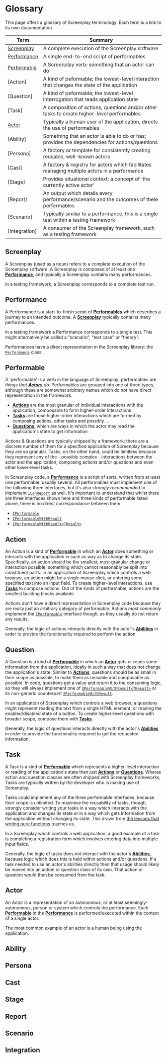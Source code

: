 # Glossary

This page offers a glossary of Screenplay terminology.
Each term is a link to its own documentation.

| Term          | Summary                                                                                       |
| ----          | -------                                                                                       |
| [Screenplay]  | A complete execution of the Screenplay software                                               |
| [Performance] | A single end-to-end script of performables                                                    |
| [Performable] | A Screenplay verb; something that an actor can do                                             |
| [Action]      | A kind of peformable; the lowest-level interaction that changes the state of the application  |
| [Question]    | A kind of peformable; the lowest-level interrogation that reads application state             |
| [Task]        | A composition of actions, questions and/or other tasks to create higher-level performables    |
| [Actor]       | Typically a human user of the application, directs the use of performables                    |
| [Ability]     | Something that an actor is able to do or has; provides the dependencies for actions/questions |
| [Persona]     | A factory or template for consistently creating reusable, well-known actors                   |
| [Cast]        | A factory & registry for actors which facilitates managing multiple actors in a performance   |
| [Stage]       | Provides situational context; a concept of 'the currently active actor'                       |
| [Report]      | An output which details every performance/scenario and the outcomes of theie performables     |
| [Scenario]    | Typically similar to a performance, this is a single test within a testing framework          |
| [Integration] | A consumer of the Screenplay framework, such as a testing framework                           |

## Screenplay

A Screenplay (used as a noun) refers to a complete execution of the Screenplay software.
A Screenplay is composed of at least one **[Performance]**, and typically a Screenplay contains many performances. 

In a testing framework, a Screenplay corresponds to a complete test run.

[Performance]: Glossary.md#Performance

## Performance

A Performance is a start-to-finish script of **[Performables]** which describes a journey to an intended outcome.
A **[Screenplay]** typically contains many performances.

In a testing framework a Performance corresponds to a single test.
This might alternatively be called a "scenario", "test case" or "theory".

Performances have a direct representation in the Screenplay library: the [`Performance`] class.

[Performables]: Glossary.md#Performable
[Screenplay]: Glossary.md#Screenplay
[`Performance`]: xref:TODO

## Performable

A 'performable' is a verb in the language of Screenplay; performables are _things that **[Actors]** do_.
Performables are grouped into one of three types, although these are somewhat arbitrary names which do not have direct representation in the framework.

* **[Actions]** are the most granular of individual interactions with the application, composable to form higher-order interactions
* **[Tasks]** are those higher-order interactions which are formed by composing actions, other tasks and possibly ...
* **[Questions]**, which are ways in which the actor may read the application's state to get information

Actions & Questions are typically shipped by a framework; there are a discrete number of them for a specified application of Screenplay because they are so granular.
Tasks, on the other hand, could be limitless because they represent any of the - possibly complex - interactions between the actor and the application, composing actions and/or questions and even other lower-level tasks.

In Screenplay code, a **[Performance]** is a script of sorts, written from at least one performable, usually several.
All performables must implement one of the following three interfaces, but it's also _strongly recommended_ to implement [`ICanReport`] as well.
It's important to understand that whilst there are three interfaces shown here and three kinds of performable listed above, there is no direct correspondance between them.

* [`IPerformable`]
* [`IPerformableWithResult`]
* [`IPerformableWithResult<TResult>`]

[Actors]: Glossary.md#Actor
[Actions]: Glossary.md#Action
[Tasks]: Glossary.md#Task
[Questions]: Glossary.md#Question
[`IPerformable`]: xref:TODO
[`IPerformableWithResult`]: xref:TODO
[`IPerformableWithResult<TResult>`]: xref:TODO
[`ICanReport`]: xref:TODO

## Action

An Action is a kind of **[Performable]** in which an **[Actor]** does something or interacts with the application in such as way as to change its state.
Specifically, an action should be the smallest, most granular change or interaction possible; something which cannot reasonably be split into constituent parts.
In an application of Screenplay which controls a web browser, an action might be a single mouse click, or entering some specified text into an input field.
To create higher-level interactions, use **[Tasks]** to compose actions.
Out of the kinds of performable, actions are the smallest building blocks available.

Actions don't have a direct representation in Screenplay code because they are really just an arbitrary category of performable.
Actions _most commonly_ implement the [`IPerformable`] interface though, as they usually do not return any results.

Generally, the logic of actions interacts directly with the actor's **[Abilities]** in order to provide the functionality required to perform the action.

[Performable]: Glossary.md#Performable
[Actor]: Glossary.md#Actor
[Abilities]: Glossary.md#Ability

## Question

A Question is a kind of **[Performable]** in which an **[Actor]** gets or reads some information from the application, ideally in such a way that does not change the application's state.
Similar to **[Actions]**, questions should be as small in their scope as possible, to make them as reusable and composable as possible.
In code, questions get a value and return it to the consuming logic, so they will always implement one of [`IPerformableWithResult<TResult>`] or its non-generic counterpart [`IPerformableWithResult`].

In an application of Screenplay which controls a web browser, a questions might represent reading the text from a single HTML element, or reading the enabled/disabled state of a button.
To create higher-level questions with broader scope, compose them with **[Tasks]**.

Generally, the logic of questions interacts directly with the actor's **[Abilities]** in order to provide the functionality required to get the requested information.

## Task

A Task is a kind of **[Performable]** which represents a higher-level interaction or reading of the application's state than just **[Actions]** or **[Questions]**.
Wheras action and question classes are often shipped with Screenplay frameworks, Tasks are typically written by the developer who is making use of Screenplay.

Tasks could implement any of the three performable interfaces, because their scope is unlimited.
To maximise the reusability of tasks, though, strongly consider writing your tasks in a way which interacts with the application and changes its state or in a way which gets information from the application without changing its state.
This draws from [the lessons that writing pure functions] teaches us.

In a Screenplay which controls a web application, a good example of a task is completing a registration form which involves entering data into multiple input fields.

Generally, the logic of tasks does not interact with the actor's **[Abilities]**, because logic which does this is held within actions and/or questions.
If a task needed to use an actor's abilities directly then that usage should likely be moved into an action or question class of its own.
That action or question would then be consumed from the task.

[the lessons that writing pure functions]: https://en.wikipedia.org/wiki/Pure_function

## Actor

An Actor is a representation of an autonomous, or at least seemingly-autonomous, person or system which controls the performance.
Each **[Performable]** in the **[Performance]** is performed/executed within the context of a single actor.

The most common example of an actor is a human being using the application.

## Ability

## Persona

## Cast

## Stage

## Report

## Scenario

## Integration
